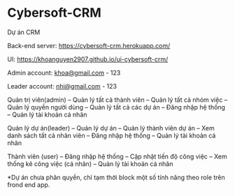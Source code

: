 # Cybersoft-CRM
Dự án CRM

Back-end server: https://cybersoft-crm.herokuapp.com/

UI: https://khoanguyen2907.github.io/ui-cybersoft-crm/

Admin account: khoa@gmail.com - 123 

Leader account: nhi@gmail.com - 123

Quản trị viên(admin)
– Quản lý tất cả thành viên
– Quản lý tất cả nhóm việc
– Quản lý quyền người dùng
– Quản lý tất cả các dự án
– Đăng nhập hệ thống
– Quản lý tài khoản cá nhân

Quản lý dự án(leader)
– Quản lý dự án
– Quản lý thành viên dự án
– Xem danh sách tất cả nhân viên
– Đăng nhập hệ thống
– Quản lý tài khoản cá nhân

Thành viên (user)
– Đăng nhập hệ thống
– Cập nhật tiến độ công việc
– Xem thống kê công việc (cá nhân)
– Quản lý tài khoản cá nhân

*Dự án chưa phân quyền, chỉ tạm thời block một số tính năng theo role trên frond end app.
